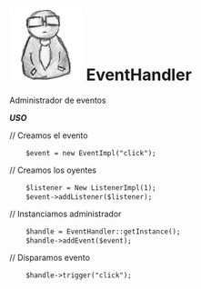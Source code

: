    ![EventHandler](user_admin.png "")
EventHandler
============
Administrador de eventos

***USO***

// Creamos el evento

        $event = new EventImpl("click");

// Creamos los oyentes

        $listener = New ListenerImpl(1);
        $event->addListener($listener);

// Instanciamos administrador 

        $handle = EventHandler::getInstance();
        $handle->addEvent($event);
        
// Disparamos evento

        $handle->trigger("click");